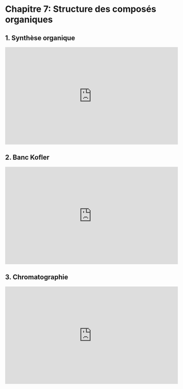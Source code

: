 # Chapitre 7: Structure des composés organiques


## 1. Synthèse organique

<iframe width="560" height="315" src="https://www.youtube.com/embed/dJq0nO6zi_4?si=_zApvg7dk2r-0-kT" title="YouTube video player" frameborder="0" allow="accelerometer; autoplay; clipboard-write; encrypted-media; gyroscope; picture-in-picture; web-share" referrerpolicy="strict-origin-when-cross-origin" allowfullscreen></iframe>

## 2. Banc Kofler

<iframe width="560" height="315" src="https://www.youtube.com/embed/p7g21N5oFLE?si=65WzrYOr-a18-2aw" title="YouTube video player" frameborder="0" allow="accelerometer; autoplay; clipboard-write; encrypted-media; gyroscope; picture-in-picture; web-share" referrerpolicy="strict-origin-when-cross-origin" allowfullscreen></iframe>


## 3. Chromatographie

<iframe width="560" height="315" src="https://www.youtube.com/embed/XuO9EPJcY7I?si=idFzfppdbds6ye5t" title="YouTube video player" frameborder="0" allow="accelerometer; autoplay; clipboard-write; encrypted-media; gyroscope; picture-in-picture; web-share" referrerpolicy="strict-origin-when-cross-origin" allowfullscreen></iframe>




